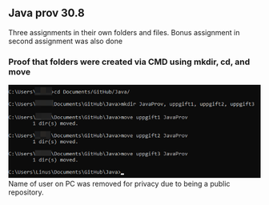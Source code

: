 ## Java prov 30.8

Three assignments in their own folders and files.
Bonus assignment in second assignment was also done

### Proof that folders were created via CMD using mkdir, cd, and move
![CMD folders](https://github.com/eyevory/Java/blob/main/JavaProv/img/cmd_tXzPmASi4k.png)
Name of user on PC was removed for privacy due to being a public repository.

